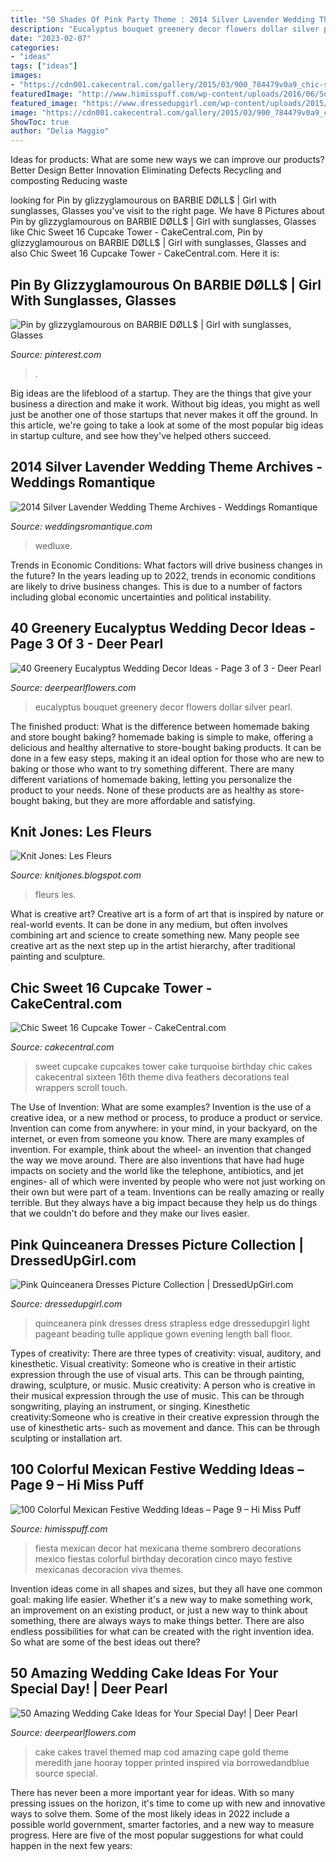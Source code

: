 ```yaml
---
title: "50 Shades Of Pink Party Theme : 2014 Silver Lavender Wedding Theme Archives"
description: "Eucalyptus bouquet greenery decor flowers dollar silver pearl"
date: "2023-02-07"
categories:
- "ideas"
tags: ["ideas"]
images:
- "https://cdn001.cakecentral.com/gallery/2015/03/900_784479v0a9_chic-sweet-16-cupcake-tower.jpg"
featuredImage: "http://www.himisspuff.com/wp-content/uploads/2016/06/Sombrero-Wedding-Decor.jpg"
featured_image: "https://www.dressedupgirl.com/wp-content/uploads/2015/02/Hot-Pink-and-Black-Quinceanera-Dresses.jpg"
image: "https://cdn001.cakecentral.com/gallery/2015/03/900_784479v0a9_chic-sweet-16-cupcake-tower.jpg"
ShowToc: true
author: "Delia Maggio"
---
```



Ideas for products: What are some new ways we can improve our products?
Better Design
Better Innovation
Eliminating Defects
Recycling and composting
Reducing waste

	

		
looking for Pin by glizzyglamourous on BARBIE DØLL$ | Girl with sunglasses, Glasses you've visit to the right page. We have 8 Pictures about Pin by glizzyglamourous on BARBIE DØLL$ | Girl with sunglasses, Glasses like Chic Sweet 16 Cupcake Tower - CakeCentral.com, Pin by glizzyglamourous on BARBIE DØLL$ | Girl with sunglasses, Glasses and also Chic Sweet 16 Cupcake Tower - CakeCentral.com. Here it is:
		
    
## Pin By Glizzyglamourous On BARBIE DØLL$ | Girl With Sunglasses, Glasses

<img loading=lazy src="https://i.pinimg.com/736x/5b/88/a7/5b88a7993fa65e34b978d3caa802a90b.jpg" onerror="this.onerror=null;this.src='https://tse4.mm.bing.net/th?id=OIP.DkGSXYXHtsW0kXpx11NlrQHaHa&amp;pid=15.1';" alt="Pin by glizzyglamourous on BARBIE DØLL$ | Girl with sunglasses, Glasses">

_Source: pinterest.com_

>. 

	

Big ideas are the lifeblood of a startup. They are the things that give your business a direction and make it work. Without big ideas, you might as well just be another one of those startups that never makes it off the ground. In this article, we're going to take a look at some of the most popular big ideas in startup culture, and see how they've helped others succeed.

    
## 2014 Silver Lavender Wedding Theme Archives - Weddings Romantique

<img loading=lazy src="https://weddingsromantique.com/wp/wp-content/uploads/2014/03/2014-Silver-Lavender-wedding-escort-card-table-decorations.jpg" onerror="this.onerror=null;this.src='https://tse3.mm.bing.net/th?id=OIP.drQDgMBikUFNn3L-f7QvggHaKb&amp;pid=15.1';" alt="2014 Silver Lavender Wedding Theme Archives - Weddings Romantique">

_Source: weddingsromantique.com_

>wedluxe. 

	

Trends in Economic Conditions: What factors will drive business changes in the future?
In the years leading up to 2022, trends in economic conditions are likely to drive business changes. This is due to a number of factors including global economic uncertainties and political instability.

    
## 40 Greenery Eucalyptus Wedding Decor Ideas - Page 3 Of 3 - Deer Pearl

<img loading=lazy src="https://www.deerpearlflowers.com/wp-content/uploads/2016/12/silver-dollar-eucalyptus-bouquet.jpg" onerror="this.onerror=null;this.src='https://tse2.mm.bing.net/th?id=OIP.z5jyu1vQKsizaSNAI6tl3wHaJ3&amp;pid=15.1';" alt="40 Greenery Eucalyptus Wedding Decor Ideas - Page 3 of 3 - Deer Pearl">

_Source: deerpearlflowers.com_

>eucalyptus bouquet greenery decor flowers dollar silver pearl. 

	

The finished product: What is the difference between homemade baking and store bought baking?
homemade baking is simple to make, offering a delicious and healthy alternative to store-bought baking products. It can be done in a few easy steps, making it an ideal option for those who are new to baking or those who want to try something different. There are many different variations of homemade baking, letting you personalize the product to your needs. None of these products are as healthy as store-bought baking, but they are more affordable and satisfying.

    
## Knit Jones: Les Fleurs

<img loading=lazy src="http://1.bp.blogspot.com/_X5gvFBIH7fo/TBK__dYLfKI/AAAAAAAACys/a-Io8LAWKU8/s1600/IMG_2592.JPG" onerror="this.onerror=null;this.src='https://tse4.mm.bing.net/th?id=OIP.DyKaxldZ5OQXQaR7ie-UXQHaLG&amp;pid=15.1';" alt="Knit Jones: Les Fleurs">

_Source: knitjones.blogspot.com_

>fleurs les. 

	

What is creative art?
Creative art is a form of art that is inspired by nature or real-world events. It can be done in any medium, but often involves combining art and science to create something new. Many people see creative art as the next step up in the artist hierarchy, after traditional painting and sculpture.

    
## Chic Sweet 16 Cupcake Tower - CakeCentral.com

<img loading=lazy src="https://cdn001.cakecentral.com/gallery/2015/03/900_784479v0a9_chic-sweet-16-cupcake-tower.jpg" onerror="this.onerror=null;this.src='https://tse3.mm.bing.net/th?id=OIP.jHmZvn5eHlp3ykzIW51xewHaK5&amp;pid=15.1';" alt="Chic Sweet 16 Cupcake Tower - CakeCentral.com">

_Source: cakecentral.com_

>sweet cupcake cupcakes tower cake turquoise birthday chic cakes cakecentral sixteen 16th theme diva feathers decorations teal wrappers scroll touch. 

	

The Use of Invention: What are some examples?
Invention is the use of a creative idea, or a new method or process, to produce a product or service. Invention can come from anywhere: in your mind, in your backyard, on the internet, or even from someone you know. 
There are many examples of invention. For example, think about the wheel- an invention that changed the way we move around. There are also inventions that have had huge impacts on society and the world like the telephone, antibiotics, and jet engines- all of which were invented by people who were not just working on their own but were part of a team. 
Inventions can be really amazing or really terrible. But they always have a big impact because they help us do things that we couldn't do before and they make our lives easier.

    
## Pink Quinceanera Dresses Picture Collection | DressedUpGirl.com

<img loading=lazy src="https://www.dressedupgirl.com/wp-content/uploads/2015/02/Hot-Pink-and-Black-Quinceanera-Dresses.jpg" onerror="this.onerror=null;this.src='https://tse4.mm.bing.net/th?id=OIP.om8hknIyZ2cpHbjaW97bggHaJ4&amp;pid=15.1';" alt="Pink Quinceanera Dresses Picture Collection | DressedUpGirl.com">

_Source: dressedupgirl.com_

>quinceanera pink dresses dress strapless edge dressedupgirl light pageant beading tulle applique gown evening length ball floor. 

	

Types of creativity: There are three types of creativity: visual, auditory, and kinesthetic.
Visual creativity: Someone who is creative in their artistic expression through the use of visual arts. This can be through painting, drawing, sculpture, or music. Music creativity: A person who is creative in their musical expression through the use of music. This can be through songwriting, playing an instrument, or singing. Kinesthetic creativity:Someone who is creative in their creative expression through the use of kinesthetic arts- such as movement and dance. This can be through sculpting or installation art.

    
## 100 Colorful Mexican Festive Wedding Ideas – Page 9 – Hi Miss Puff

<img loading=lazy src="http://www.himisspuff.com/wp-content/uploads/2016/06/Sombrero-Wedding-Decor.jpg" onerror="this.onerror=null;this.src='https://tse3.mm.bing.net/th?id=OIP.ARMxD4SW4LAaSNl5-SLoJAHaLB&amp;pid=15.1';" alt="100 Colorful Mexican Festive Wedding Ideas – Page 9 – Hi Miss Puff">

_Source: himisspuff.com_

>fiesta mexican decor hat mexicana theme sombrero decorations mexico fiestas colorful birthday decoration cinco mayo festive mexicanas decoracion viva themes. 

	

Invention ideas come in all shapes and sizes, but they all have one common goal: making life easier. Whether it's a new way to make something work, an improvement on an existing product, or just a new way to think about something, there are always ways to make things better. There are also endless possibilities for what can be created with the right invention idea. So what are some of the best ideas out there?

    
## 50 Amazing Wedding Cake Ideas For Your Special Day! | Deer Pearl

<img loading=lazy src="http://www.deerpearlflowers.com/wp-content/uploads/2017/03/Travel-themed-cake-printed-map-gold-Hooray-cake-topper-via-Meredith-Jane-Photography.jpg" onerror="this.onerror=null;this.src='https://tse2.mm.bing.net/th?id=OIP.Bdt2Hcv---wX00pawsi57AHaKz&amp;pid=15.1';" alt="50 Amazing Wedding Cake Ideas for Your Special Day! | Deer Pearl">

_Source: deerpearlflowers.com_

>cake cakes travel themed map cod amazing cape gold theme meredith jane hooray topper printed inspired via borrowedandblue source special. 

	

There has never been a more important year for ideas. With so many pressing issues on the horizon, it's time to come up with new and innovative ways to solve them. Some of the most likely ideas in 2022 include a possible world government, smarter factories, and a new way to measure progress. Here are five of the most popular suggestions for what could happen in the next few years:

